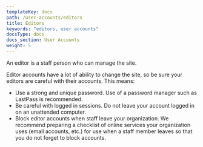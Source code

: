 ```yaml
---
templateKey: docs
path: /user-accounts/editors
title: Editors
keywords: "editors, user accounts"
docsType: docs
docs_section: User Accounts
weight: 5
---
```

An editor is a staff person who can manage the site.

Editor accounts have a lot of ability to change the site, so be sure your editors are careful with their accounts. This means:

* Use a strong and unique password. Use of a password manager such as LastPass is recommended.
* Be careful with logged in sessions. Do not leave your account logged in on an unattended computer.
* Block editor accounts when staff leave your organization. We recommend preparing a checklist of online services your organization uses (email accounts, etc.) for use when a staff member leaves so that you do not forget to block accounts.
